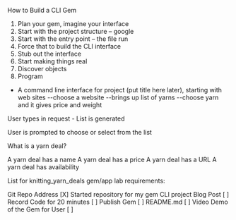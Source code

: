 How to Build a CLI Gem

1. Plan your gem, imagine your interface
2. Start with the project structure – google
3. Start with the entry point – the file run
4. Force that to build the CLI interface
5. Stub out the interface
6. Start making things real
7. Discover objects
8. Program

- A command line interface for project (put title here later), starting with web sites
--choose a website
--brings up list of yarns
--choose yarn and it gives price and weight 

User types in request -
List is generated

User is prompted to choose or select from the list

What is a yarn deal?

A yarn deal has a name
A yarn deal has a price
A yarn deal has a URL
A yarn deal has availability


List for knitting_yarn_deals gem/app lab requirements:

Git Repo Address           [X]     Started repository for my gem CLI project
Blog Post                  [ ]
Record Code for 20 minutes [ ]
Publish Gem                [ ]
README.md                  [ ]
Video Demo of the Gem
for User                   [ ]
